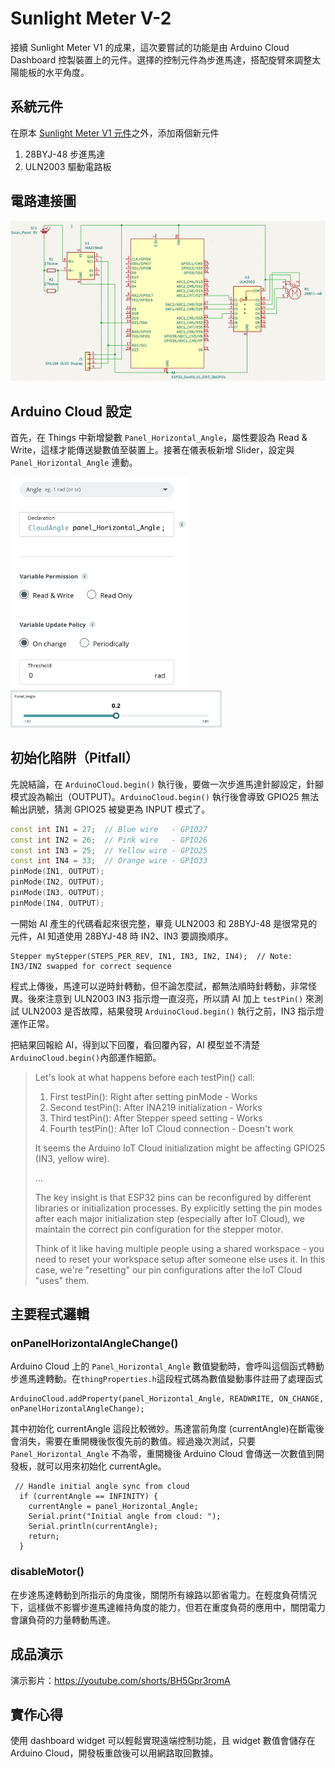 # Sunlight Meter V-2

接續 Sunlight Meter V1 的成果，這次要嘗試的功能是由 Arduino Cloud Dashboard 控製裝置上的元件。選擇的控制元件為步進馬達，搭配旋臂來調整太陽能板的水平角度。

## 系統元件

在原本 [Sunlight Meter V1 元件](../Sunlight_Meter_V1/README.md#%E7%B3%BB%E7%B5%B1%E5%85%83%E4%BB%B6)之外，添加兩個新元件

1. 28BYJ-48 步進馬達
2. ULN2003 驅動電路板

## 電路連接圖

![image-20250119115429117](image-20250119115429117.png)

## Arduino Cloud 設定

首先，在 Things 中新增變數 `Panel_Horizontal_Angle`，屬性要設為 Read & Write，這樣才能傳送變數值至裝置上。接著在儀表板新增 Slider，設定與 `Panel_Horizontal_Angle` 連動。

<img src="image-20250112185730336.png" alt="image-20250112185730336" style="zoom: 33%;" />

<img src="image-20250112185339222.png" alt="image-20250112185339222" style="zoom: 33%;" />

## 初始化陷阱（Pitfall）

先說結論，在 `ArduinoCloud.begin()` 執行後，要做一次步進馬達針腳設定，針腳模式設為輸出（OUTPUT)。`ArduinoCloud.begin()` 執行後會導致 GPIO25 無法輸出訊號，猜測 GPIO25 被變更為 INPUT 模式了。

```c++
const int IN1 = 27;  // Blue wire   - GPIO27
const int IN2 = 26;  // Pink wire   - GPIO26
const int IN3 = 25;  // Yellow wire - GPIO25
const int IN4 = 33;  // Orange wire - GPIO33
pinMode(IN1, OUTPUT);
pinMode(IN2, OUTPUT);
pinMode(IN3, OUTPUT);
pinMode(IN4, OUTPUT);
```



一開始 AI 產生的代碼看起來很完整，畢竟 ULN2003 和 28BYJ-48 是很常見的元件，AI 知道使用 28BYJ-48 時 IN2、IN3 要調換順序。

```
Stepper myStepper(STEPS_PER_REV, IN1, IN3, IN2, IN4);  // Note: IN3/IN2 swapped for correct sequence
```

程式上傳後，馬達可以逆時針轉動，但不論怎麼試，都無法順時針轉動，非常怪異。後來注意到 ULN2003 IN3 指示燈一直沒亮，所以請 AI 加上 `testPin()` 來測試 ULN2003 是否故障，結果發現 `ArduinoCloud.begin()` 執行之前，IN3 指示燈運作正常。

把結果回報給 AI，得到以下回覆，看回覆內容，AI 模型並不清楚 `ArduinoCloud.begin()`內部運作細節。

> Let's look at what happens before each testPin() call:
>
> 1. First testPin(): Right after setting pinMode - Works
> 2. Second testPin(): After INA219 initialization - Works
> 3. Third testPin(): After Stepper speed setting - Works
> 4. Fourth testPin(): After IoT Cloud connection - Doesn't work
>
> It seems the Arduino IoT Cloud initialization might be affecting GPIO25 (IN3, yellow wire).
>
> ...
>
> The key insight is that ESP32 pins can be reconfigured by different libraries or initialization processes. By explicitly setting the pin modes after each major initialization step (especially after IoT Cloud), we maintain the correct pin configuration for the stepper motor.
>
> Think of it like having multiple people using a shared workspace - you need to reset your workspace setup after someone else uses it. In this case, we're "resetting" our pin configurations after the IoT Cloud "uses" them.

## 主要程式邏輯

### onPanelHorizontalAngleChange()

Arduino Cloud 上的 `Panel_Horizontal_Angle` 數值變動時，會呼叫這個函式轉動步進馬達轉動。在`thingProperties.h`這段程式碼為數值變動事件註冊了處理函式

```
ArduinoCloud.addProperty(panel_Horizontal_Angle, READWRITE, ON_CHANGE, onPanelHorizontalAngleChange);
```

其中初始化 currentAngle 這段比較微妙。馬達當前角度 (currentAngle)在斷電後會消失，需要在重開機後恢復先前的數值。經過幾次測試，只要 `Panel_Horizontal_Angle` 不為零，重開機後 Arduino Cloud 會傳送一次數值到開發板，就可以用來初始化 currentAgle。

```
 // Handle initial angle sync from cloud
  if (currentAngle == INFINITY) {
    currentAngle = panel_Horizontal_Angle;
    Serial.print("Initial angle from cloud: ");
    Serial.println(currentAngle);
    return;
  }
```

### disableMotor()

在步達馬達轉動到所指示的角度後，關閉所有線路以節省電力。在輕度負荷情況下，這樣做不影響步進馬達維持角度的能力，但若在重度負荷的應用中，關閉電力會讓負荷的力量轉動馬達。

## 成品演示

演示影片：https://youtube.com/shorts/BH5Gpr3romA

## 實作心得

使用 dashboard widget 可以輕鬆實現遠端控制功能，且 widget 數值會儲存在 Arduino Cloud，開發板重啟後可以用網路取回數據。
